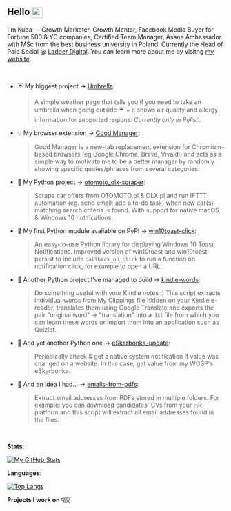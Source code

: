 <!-- ### Hello 👋🏼 -->

## Hello <img width="25" align="center" src="https://vardecab.github.io/about-me/icons/nerd-custom.png">

I'm Kuba — Growth Marketer, Growth Mentor, Facebook Media Buyer for Fortune 500 & YC companies, Certified Team Manager, Asana Ambassador with MSc from the best business university in Poland. Currently the Head of Paid Social @ <a href="https://try.Ladder.io" target="_blank">Ladder Digital</a>. You can learn more about me by visitng <a href="https://vardecab.github.io/about-me/" target="_blank">my website</a>.

<br>

- ☔ My biggest project → <a href="https://github.com/vardecab/umbrella" target="_blank">Umbrella</a>:
    >A simple weather page that tells you if you need to take an umbrella when going outside ☔ + it shows air quality and allergy information for supported regions. _Currently only in Polish_.
- 💡 My browser extension → <a href="https://github.com/vardecab/good-manager" target="_blank">Good Manager</a>:
    >Good Manager is a new-tab replacement extension for Chromium-based browsers (eg Google Chrome, Brave, Vivaldi) and acts as a simple way to motivate me to be a better manager by randomly showing specific quotes/phrases from several categories.
- 🚗 My Python project →  <a href="https://github.com/vardecab/otomoto_olx-scraper" target="_blank">otomoto_olx-scraper</a>:
    >Scrape car offers from OTOMOTO․pl & OLX․pl and run IFTTT automation (eg. send email; add a to-do task) when new car(s) matching search criteria is found. With support for native macOS & Windows 10 notifications. 
- 🚚 My first Python module available on PyPI → <a href="https://github.com/vardecab/win10toast-click" target="_blank">win10toast-click</a>:
    >An easy-to-use Python library for displaying Windows 10 Toast Notifications. Improved version of win10toast and win10toast-persist to include `callback_on_click` to run a function on notification click, for example to open a URL.
- 💬 Another Python project I've managed to build →  <a href="https://github.com/vardecab/kindle-words" target="_blank">kindle-words</a>:
    >Do something useful with your Kindle notes :) This script extracts individual words from My Clippings file hidden on your Kindle e-reader, translates them using Google Translate and exports the pair "original word" → "translation" into a .txt file from which you can learn these words or import them into an application such as Quizlet.
- 🐍 And yet another Python one → <a href="https://github.com/vardecab/eskarbonka-update" target="_blank">eSkarbonka-update</a>:
    >Periodically check & get a native system notification if value was changed on a website. In this case, get value from my WOŚP's eSkarbonka.

- 🤖 And an idea I had... →  <a href="https://github.com/vardecab/emails-from-pdfs" target="_blank">emails-from-pdfs</a>:
    >Extract email addresses from PDFs stored in multiple folders. For example: you can download candidates' CVs from your HR platform and this script will extract all email addresses found in the files.

<!-- https://github.com/anuraghazra/github-readme-stats -->

<!-- [![My GitHub Stats](https://github-readme-stats.vercel.app/api?username=vardecab&hide=stars,prs,issues,contribs&show_icons=true&title_color=ffdf3b&bg_color=252525&text_color=f3f3f3&custom_title=My%20GitHub%20Stats)]() -->

<br>

**Stats**:

[![My GitHub Stats](https://github-readme-stats.vercel.app/api?username=vardecab&show_icons=true&custom_title=My%20GitHub%20Stats)](https://github.com/vardecab)

**Languages**:

[![Top Langs](https://github-readme-stats.vercel.app/api/top-langs/?username=vardecab)](https://github.com/vardecab)

**Projects I work on 👇🏼**